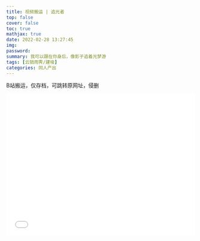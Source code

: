 ```yaml
---
title: 视频搬运 | 追光者
top: false
cover: false
toc: true
mathjax: true
date: 2022-02-28 13:27:45
img: 
password:
summary: 我可以跟在你身后，像影子追着光梦游
tags: [云销雨霁/建埈]
categories: 同人产出
---
```

B站搬运，仅存档，可跳转原网址，侵删
<div style="position: relative; width: 100%; height: 0; padding-bottom: 75%;"><iframe 
src="//player.bilibili.com/player.html?aid=296773875&bvid=BV1GF411t7Dz&cid=517699744&page=1" scrolling="no" border="0" 
frameborder="no" framespacing="0" allowfullscreen="true" style="position: absolute; width: 100%; 
height: 100%; left: 0; top: 0;"> </iframe></div>